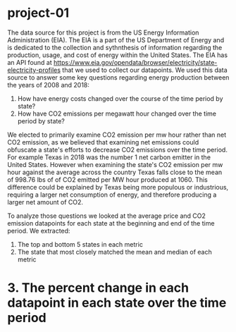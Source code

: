 # project-01

The data source for this project is from the US Energy Information Administration (EIA). The EIA is a part of the US Department of Energy and is dedicated to the collection and sythnthesis of information regarding the production, usage, and cost of energy within the United States. The EIA has an API found at https://www.eia.gov/opendata/browser/electricity/state-electricity-profiles that we used to collect our datapoints. We used this data source to answer some key questions regarding energy production between the years of 2008 and 2018:
1. How have energy costs changed over the course of the time period by state?
2. How have CO2 emissions per megawatt hour changed over the time period by state?

We elected to primarily examine CO2 emission per mw hour rather than net CO2 emission, as we believed that examining net emissions could obfuscate a state's efforts to decrease CO2 emissions over the time period. For example Texas in 2018 was the number 1 net carbon emitter in the United States. However when examining the state's CO2 emission per mw hour against the average across the country Texas falls close to the mean of 998.76 lbs of of CO2 emitted per MW hour produced at 1060. This difference could be explained by Texas being more populous or industrious, requiring a larger net consumption of energy, and therefore producing a larger net amount of CO2.

To analyze those questions we looked at the average price and CO2 emission datapoints for each state at the beginning and end of the time period. We extracted:
  1. The top and bottom 5 states in each metric
  2. The state that most closely matched the mean and median of each metric
#  3. The percent change in each datapoint in each state over the time period

